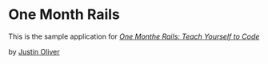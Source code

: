 # One Month Rails

This is the sample application for
[*One Monthe Rails: Teach Yourself to Code*](http://onemonthrails.com)

by [Justin Oliver](http://justinstravels.com)